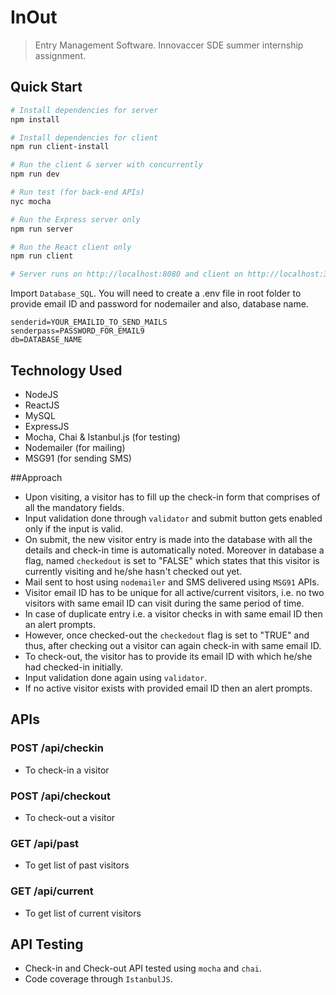 # InOut
> Entry Management Software. Innovaccer SDE summer internship assignment.

## Quick Start

```bash
# Install dependencies for server
npm install

# Install dependencies for client
npm run client-install

# Run the client & server with concurrently
npm run dev

# Run test (for back-end APIs)
nyc mocha

# Run the Express server only
npm run server

# Run the React client only
npm run client

# Server runs on http://localhost:8080 and client on http://localhost:3000
```
Import `Database_SQL`.
You will need to create a .env file in root folder to provide email ID and password for nodemailer and also, database name.

```
senderid=YOUR_EMAILID_TO_SEND_MAILS
senderpass=PASSWORD_FOR_EMAIL9
db=DATABASE_NAME
```

## Technology Used
- NodeJS
- ReactJS
- MySQL
- ExpressJS
- Mocha, Chai & Istanbul.js (for testing)
- Nodemailer (for mailing)
- MSG91 (for sending SMS)

##Approach

- Upon visiting, a visitor has to fill up the check-in form that comprises of all the mandatory fields.
- Input validation done through `validator` and submit button gets enabled only if the input is valid.
- On submit, the new visitor entry is made into the database with all the details and check-in time is automatically noted. Moreover in database a flag, named `checkedout` is set to "FALSE" which states that this visitor is currently visiting and he/she hasn't checked out yet.
- Mail sent to host using `nodemailer` and SMS delivered using `MSG91` APIs.
- Visitor email ID has to be unique for all active/current visitors, i.e. no two visitors with same email ID can visit during the same period of time.
- In case of duplicate entry i.e. a visitor checks in with same email ID then an alert prompts.
- However, once checked-out the `checkedout` flag is set to "TRUE" and thus, after checking out a visitor can again check-in with same email ID.
- To check-out, the visitor has to provide its email ID with which he/she had checked-in initially.
- Input validation done again using `validator`.
- If no active visitor exists with provided email ID then an alert prompts.

## APIs

### POST /api/checkin
- To check-in a visitor

### POST /api/checkout
- To check-out a visitor

### GET /api/past
- To get list of past visitors

### GET /api/current
- To get list of current visitors

## API Testing
- Check-in and Check-out API tested using `mocha` and `chai`.
- Code coverage through `IstanbulJS`.
